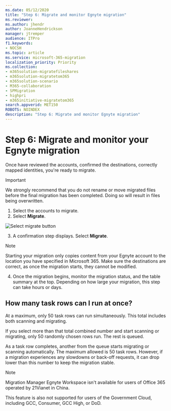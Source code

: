 ```yaml
---
ms.date: 05/12/2020
title: "Step 6: Migrate and monitor Egnyte migration"
ms.reviewer: 
ms.author: jhendr
author: JoanneHendrickson
manager: jtremper
audience: ITPro
f1.keywords:
- NOCSH
ms.topic: article
ms.service: microsoft-365-migration
localization_priority: Priority
ms.collection: 
- m365solution-migratefileshares
- m365solution-migratetom365
- m365solution-scenario
- M365-collaboration
- SPMigration
- highpri
- m365initiative-migratetom365
search.appverid: MET150
ROBOTS: NOINDEX
description: "Step 6: Migrate and monitor Egnyte migration"
---
```

# Step 6:  Migrate and monitor your Egnyte migration

Once have reviewed the accounts, confirmed the destinations, correctly mapped identities, you're ready to migrate.

>[!Important]
>We strongly recommend that you do not rename or move migrated files before the final migration has been completed.  Doing so will result in files being overwritten.


1. Select the accounts to migrate.
2. Select **Migrate**.

![Select migrate button](media/mm-box-migrate-button.png) 

3. A confirmation step displays.  Select **Migrate**.  

>[!Note]
> Starting your migration only copies content from your Egnyte account to the location you have specified in Microsoft 365.  Make sure the destinations are correct, as once the migration starts, they cannot be modified.

4. Once the migration begins, monitor the migration status, and the table summary at the top.  Depending on how large your migration, this step can take hours or days.


## How many task rows can I run at once?

At a maximum, only 50 task rows can run simultaneously. This total includes both scanning and migrating.

If you select more than that total combined number and start scanning or migrating, only 50 randomly chosen rows run. The rest is queued.

As a task row completes, another from the queue starts migrating or scanning automatically. The maximum allowed is 50 task rows. However, if a migration experiences any slowdowns or back-off requests, it can drop lower than this number to keep the migration stable.

>[!NOTE]
>Migration Manager Egnyte Workspace isn't available for users of Office 365 operated by 21Vianet in China.
>
> This feature is also not supported for users of the Government Cloud, including GCC, Consumer, GCC High, or DoD.

